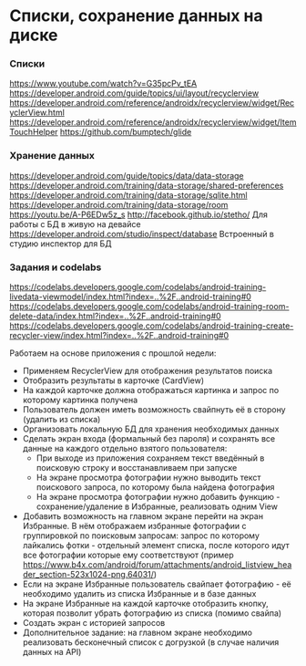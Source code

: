 # Списки, сохранение данных на диске

### Списки
https://www.youtube.com/watch?v=G35pcPv_tEA
https://developer.android.com/guide/topics/ui/layout/recyclerview
https://developer.android.com/reference/androidx/recyclerview/widget/RecyclerView.html
https://developer.android.com/reference/androidx/recyclerview/widget/ItemTouchHelper
https://github.com/bumptech/glide


### Хранение данных
https://developer.android.com/guide/topics/data/data-storage
https://developer.android.com/training/data-storage/shared-preferences
https://developer.android.com/training/data-storage/sqlite.html
https://developer.android.com/training/data-storage/room
https://youtu.be/A-P6EDw5z_s
http://facebook.github.io/stetho/ Для работы с БД в живую на девайсе
https://developer.android.com/studio/inspect/database Встроенный в студию инспектор для БД


### Задания и codelabs
https://codelabs.developers.google.com/codelabs/android-training-livedata-viewmodel/index.html?index=..%2F..android-training#0
https://codelabs.developers.google.com/codelabs/android-training-room-delete-data/index.html?index=..%2F..android-training#0
https://codelabs.developers.google.com/codelabs/android-training-create-recycler-view/index.html?index=..%2F..android-training#0

Работаем на основе приложения с прошлой недели:
* Применяем RecyclerView для отображения результатов поиска
* Отобразить результаты в карточке (CardView)
* На каждой карточке должна отображаться картинка и запрос по которому картинка получена
* Пользователь должен иметь возможность свайпнуть её в сторону (удалить из списка)
* Организовать локальную БД для хранения необходимых данных
* Сделать экран входа (формальный без пароля) и сохранять все данные на каждого отдельно взятого пользователя:
    * При выходе из приложения сохраняем текст введённый в поисковую строку и восстанавливаем при запуске
    * На экране просмотра фотографии нужно выводить текст поискового запроса, по которому была найдена фотография
    * На экране просмотра фотографии нужно добавить функцию - сохранение/удаление в Избранные, реализовать одним View
* Добавить возможность на главном экране перейти на экран Избранные. В нём отображаем избранные фотографии с группировкой по поисковым запросам: запрос по которому лайкались фотки - отдельный элемент списка, после которого идут все фотографии которые ему соответствуют (пример https://www.b4x.com/android/forum/attachments/android_listview_header_section-523x1024-png.64031/)
* Если на экране Избранные пользователь свайпает фотографию - её необходимо удалить из списка Избранные и в базе данных
* На экране Избранные на каждой карточке отобразить кнопку, которая позволит убрать фотографию из списка (помимо свайпа)
* Создать экран с историей запросов
* Дополнительное задание: на главном экране необходимо реализовать бесконечный список с догрузкой (в случае наличия данных на API)

